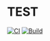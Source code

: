 # TEST
[![CI](https://github.com/username/repo/actions/workflows/ci.yml/badge.svg)](https://github.com/username/repo/actions)
[![Build](https://github.com/username/repo/actions/workflows/ci.yml/badge.svg?event=push)](https://github.com/username/repo/actions)
